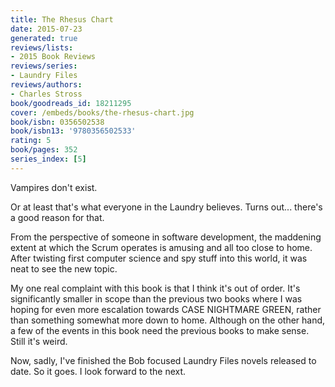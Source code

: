 ```yaml
---
title: The Rhesus Chart
date: 2015-07-23
generated: true
reviews/lists:
- 2015 Book Reviews
reviews/series:
- Laundry Files
reviews/authors:
- Charles Stross
book/goodreads_id: 18211295
cover: /embeds/books/the-rhesus-chart.jpg
book/isbn: 0356502538
book/isbn13: '9780356502533'
rating: 5
book/pages: 352
series_index: [5]
---
```

Vampires don't exist.  

Or at least that's what everyone in the Laundry believes. Turns out... there's a good reason for that.  

<!--more-->

From the perspective of someone in software development, the maddening extent at which the Scrum operates is amusing and all too close to home. After twisting first computer science and spy stuff into this world, it was neat to see the new topic.  

My one real complaint with this book is that I think it's out of order. It's significantly smaller in scope than the previous two books where I was hoping for even more escalation towards CASE NIGHTMARE GREEN, rather than something somewhat more down to home. Although on the other hand, a few of the events in this book need the previous books to make sense. Still it's weird.  

Now, sadly, I've finished the Bob focused Laundry Files novels released to date. So it goes. I look forward to the next.